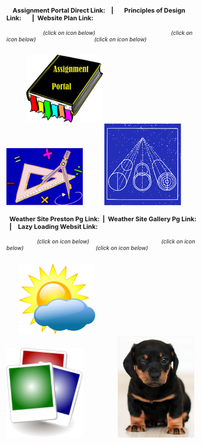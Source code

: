 ### &emsp;Assignment Portal Direct Link: &nbsp; &nbsp;|&nbsp; &emsp; Principles of Design Link:&nbsp; &emsp; |&nbsp; Website Plan Link:

###### &emsp; &emsp; &nbsp; &emsp; &emsp; &nbsp; &nbsp; (click on icon below) &nbsp; &nbsp; &nbsp; &emsp; &nbsp; &emsp; &emsp; &nbsp; &nbsp; &nbsp; &nbsp; &emsp; &nbsp; &emsp; &emsp; &nbsp; &nbsp; (click on icon below) &nbsp; &nbsp; &emsp; &emsp; &nbsp; &nbsp; &nbsp; &nbsp; &emsp; &emsp; &emsp; &nbsp; &nbsp;(click on icon below)                                                              

&emsp; &emsp; &nbsp; &nbsp; [<img src="sources/assignment_portal_icon_link.png" width="200">](https://jmmonjeremy.github.io/)
&nbsp; &emsp; &nbsp; &emsp; &nbsp; &emsp; &emsp; [<img src="sources/design_principles_icon_link.png" width="200">](https://jmmonjeremy.github.io/design-principles.html) 
&nbsp; &nbsp; &emsp; &emsp; [<img src="sources/site_plan_icon_link.png" width="200">](https://jmmonjeremy.github.io/lesson2/index.html)

### &nbsp; Weather Site Preston Pg Link: &nbsp;| &nbsp;Weather Site Gallery Pg Link: &nbsp; |&emsp;Lazy Loading Websit Link:

###### &emsp; &nbsp; &emsp; &emsp; &emsp; (click on icon below) &emsp; &emsp; &nbsp; &nbsp; &emsp; &nbsp; &emsp; &emsp; &nbsp; &nbsp; &nbsp; &nbsp; &emsp; &emsp; &nbsp;(click on icon below) &emsp; &nbsp; &nbsp; &emsp; &emsp; &nbsp; &nbsp; &nbsp; &nbsp; &emsp; &emsp; &emsp; &emsp; &nbsp; &nbsp;(click on icon below)    

&emsp; &emsp;[<img src="sources/the_weather_chatter_communinty_icon_link.png" width="200">](https://jmmonjeremy.github.io/weather/preston.html)
&emsp; &emsp; &emsp; &emsp; &emsp; &nbsp;[<img src="sources/weather_gallery_icon_link.png" width="200">](https://jmmonjeremy.github.io/weather/gallery-7.html) 
&nbsp; &emsp; &nbsp; &emsp; &emsp; &emsp; [<img src="sources/lazyloading_icon_link.jpg" width="200">](https://jmmonjeremy.github.io/lesson-4/lazyload.html) 
